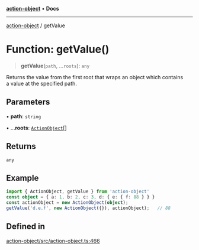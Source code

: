 [**action-object**](../README.md) • **Docs**

***

[action-object](../globals.md) / getValue

# Function: getValue()

> **getValue**(`path`, ...`roots`): `any`

Returns the value from the first root that wraps an object which contains  
a value at the specified path.

## Parameters

• **path**: `string`

• ...**roots**: [`ActionObject`](../classes/ActionObject.md)[]

## Returns

`any`

## Example

```ts
import { ActionObject, getValue } from 'action-object'
const object = { a: 1, b: 2, c: 3, d: { e: { f: 88 } } }
const actionObject = new ActionObject(object);
getValue('d.e.f', new ActionObject({}), actionObject);   // 88
```

## Defined in

[action-object/src/action-object.ts:466](https://github.com/mksunny1/action-object/blob/d3b79ef45403db2af53250402a32918daa4abb39/src/action-object.ts#L466)
